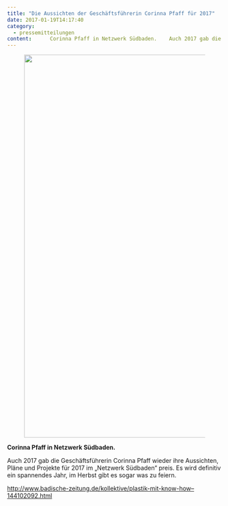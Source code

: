 ```yaml
---
title: "Die Aussichten der Geschäftsführerin Corinna Pfaff für 2017"
date: 2017-01-19T14:17:40
category:
  - pressemitteilungen
content:      Corinna Pfaff in Netzwerk Südbaden.    Auch 2017 gab die Geschäftsführerin Corinna Pfaff wieder ihre Aussichten, Pläne und Projekte für 2017 im „Netzwerk Südbaden“ preis. Es wird definitiv ein spannendes Jahr, im Herbst gibt es sogar was zu feiern.    http://www.badische-zeitung.de/kollektive/plastik-mit-know-how&#8211;144102092.html 
---
```


<figure class="wp-block-image size-large"><img loading="lazy" width="626" height="895" src="/corinna-pfaff-statement.jpg" alt="" class="wp-image-685" srcset="/corinna-pfaff-statement.jpg 626w, /corinna-pfaff-statement-210x300.jpg 210w" sizes="(max-width: 626px) 100vw, 626px" /></figure>



<p><strong>Corinna Pfaff in Netzwerk Südbaden.</strong></p>



<p>Auch 2017 gab die Geschäftsführerin Corinna Pfaff wieder ihre Aussichten, Pläne und Projekte für 2017 im „Netzwerk Südbaden“ preis. Es wird definitiv ein spannendes Jahr, im Herbst gibt es sogar was zu feiern.</p>



<p><a href="http://www.badische-zeitung.de/kollektive/plastik-mit-know-how--144102092.html">http://www.badische-zeitung.de/kollektive/plastik-mit-know-how&#8211;144102092.html</a></p>
